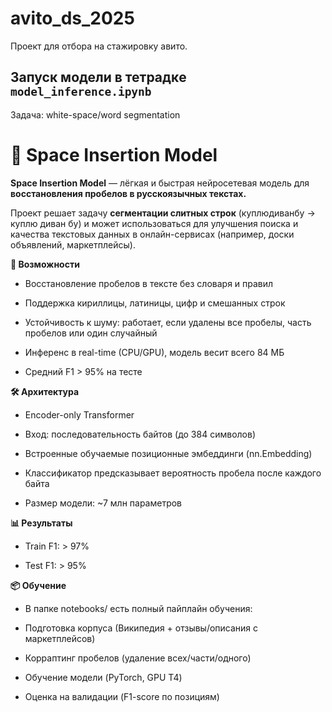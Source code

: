 # avito_ds_2025

Проект для отбора на стажировку авито. 

## Запуск модели в тетрадкe ```model_inference.ipynb```
Задача: white-space/word segmentation
# 📝 Space Insertion Model #

**Space Insertion Model**  — лёгкая и быстрая нейросетевая модель для **восстановления пробелов в русскоязычных текстах.**

Проект решает задачу **сегментации слитных строк** (куплюдиванбу → куплю диван бу) и может использоваться для улучшения поиска и качества текстовых данных в онлайн-сервисах (например, доски объявлений, маркетплейсы).

**🚀 Возможности**

*    Восстановление пробелов в тексте без словаря и правил

*    Поддержка кириллицы, латиницы, цифр и смешанных строк

*    Устойчивость к шуму: работает, если удалены все пробелы, часть пробелов или один случайный

*    Инференс в real-time (CPU/GPU), модель весит всего 84 МБ

*    Средний F1 > 95% на тесте


**🛠 Архитектура**

*    Encoder-only Transformer

*    Вход: последовательность байтов (до 384 символов)

*    Встроенные обучаемые позиционные эмбеддинги (nn.Embedding)

*    Классификатор предсказывает вероятность пробела после каждого байта

*    Размер модели: ~7 млн параметров

**📊 Результаты**

*    Train F1: > 97%

*    Test F1: > 95%

**📦 Обучение**

*    В папке notebooks/ есть полный пайплайн обучения:

*    Подготовка корпуса (Википедия + отзывы/описания с маркетплейсов)

*    Корраптинг пробелов (удаление всех/части/одного)

*    Обучение модели (PyTorch, GPU T4)

*    Оценка на валидации (F1-score по позициям)
